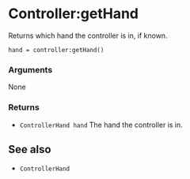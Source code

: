 <!--
category: reference
-->

Controller:getHand
===

Returns which hand the controller is in, if known.

    hand = controller:getHand()

### Arguments

None

### Returns

- `ControllerHand hand` The hand the controller is in.

See also
---

- `ControllerHand`

